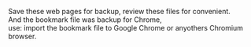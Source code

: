 Save these web pages for backup, review these files for convenient.<br>
And the bookmark file was backup for Chrome,<br>
use: import the bookmark file to Google Chrome or anyothers Chromium browser.
